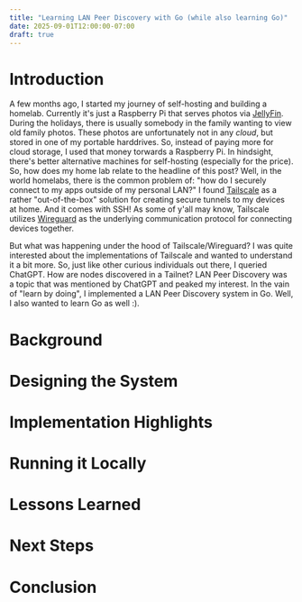 ```yaml
---
title: "Learning LAN Peer Discovery with Go (while also learning Go)"
date: 2025-09-01T12:00:00-07:00
draft: true
---
```


# Introduction
A few months ago, I started my journey of self-hosting and building a homelab. Currently it's just a Raspberry Pi that serves photos via [JellyFin]().
During the holidays, there is usually somebody in the family wanting to view old family photos. These photos are unfortunately not in any _cloud_, but stored in one of my portable harddrives. So, instead of paying more for cloud storage, I used that money torwards a Raspberry Pi. In hindsight, there's better alternative machines for self-hosting (especially for the price). So, how does my home lab relate to the headline of this post? Well, in the world homelabs, there is the common problem of: "how do I securely connect to my apps outside of my personal LAN?" I found [Tailscale]() as a rather "out-of-the-box" solution for creating secure tunnels to my devices at home. And it comes with SSH! As some of y'all may know, Tailscale utilizes [Wireguard]() as the underlying communication protocol for connecting devices together.

But what was happening under the hood of Tailscale/Wireguard? I was quite interested about the implementations of Tailscale and wanted to understand it a bit more. So, just like other curious individuals out there, I queried ChatGPT. How are nodes discovered in a Tailnet? LAN Peer Discovery was a topic that was mentioned by ChatGPT and peaked my interest. In the vain of "learn by doing", I implemented a LAN Peer Discovery system in Go. Well, I also wanted to learn Go as well :).

# Background

# Designing the System

# Implementation Highlights

# Running it Locally

# Lessons Learned

# Next Steps

# Conclusion